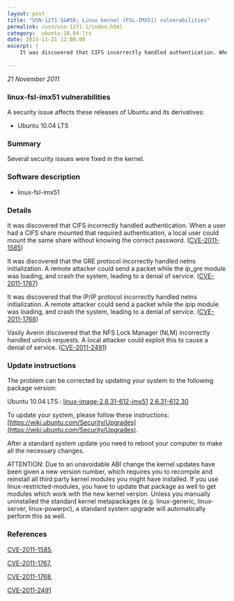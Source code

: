 ```yaml
---
layout: post
title: "USN-1271-1&#58; Linux kernel (FSL-IMX51) vulnerabilities"
permalink: /usn/usn-1271-1/index.html
category:  ubuntu-10.04-lts
date: 2011-11-21 12:00:00
excerpt: |
    It was discovered that CIFS incorrectly handled authentication. When a user had a CIFS share mounted that required authentication, a local user could mount the same share without knowing the correct password. ([CVE-2011-1585](http://people.ubuntu.com/~ubuntu-security/cve/CVE-2011-1585))
    
--- 
```

 
 

*21 November 2011*

### linux-fsl-imx51 vulnerabilities

A security issue affects these releases of Ubuntu and its derivatives:

* Ubuntu 10.04 LTS

### Summary

Several security issues were fixed in the kernel. 

### Software description

* linux-fsl-imx51 

### Details

It was discovered that CIFS incorrectly handled authentication. When a user had a CIFS share mounted that required authentication, a local user could mount the same share without knowing the correct password. ([CVE-2011-1585](http://people.ubuntu.com/~ubuntu-security/cve/CVE-2011-1585))

It was discovered that the GRE protocol incorrectly handled netns initialization. A remote attacker could send a packet while the ip_gre module was loading, and crash the system, leading to a denial of service. ([CVE-2011-1767](http://people.ubuntu.com/~ubuntu-security/cve/CVE-2011-1767))

It was discovered that the IP/IP protocol incorrectly handled netns initialization. A remote attacker could send a packet while the ipip module was loading, and crash the system, leading to a denial of service. ([CVE-2011-1768](http://people.ubuntu.com/~ubuntu-security/cve/CVE-2011-1768))

Vasily Averin discovered that the NFS Lock Manager (NLM) incorrectly handled unlock requests. A local attacker could exploit this to cause a denial of service. ([CVE-2011-2491](http://people.ubuntu.com/~ubuntu-security/cve/CVE-2011-2491)) 

### Update instructions

The problem can be corrected by updating your system to the following package version:

Ubuntu 10.04 LTS
 : [linux-image-2.6.31-612-imx51](https://launchpad.net/ubuntu/+source/linux-fsl-imx51) <span> [2.6.31-612.30](https://launchpad.net/ubuntu/+source/linux-fsl-imx51/2.6.31-612.30) </span> 

To update your system, please follow these instructions: [https://wiki.ubuntu.com/Security/Upgrades](https://wiki.ubuntu.com/Security/Upgrades).

After a standard system update you need to reboot your computer to make all the necessary changes.

ATTENTION: Due to an unavoidable ABI change the kernel updates have been given a new version number, which requires you to recompile and reinstall all third party kernel modules you might have installed. If you use linux-restricted-modules, you have to update that package as well to get modules which work with the new kernel version. Unless you manually uninstalled the standard kernel metapackages (e.g. linux-generic, linux-server, linux-powerpc), a standard system upgrade will automatically perform this as well. 

### References

 
 [CVE-2011-1585](http://people.ubuntu.com/~ubuntu-security/cve/CVE-2011-1585), 

 [CVE-2011-1767](http://people.ubuntu.com/~ubuntu-security/cve/CVE-2011-1767), 

 [CVE-2011-1768](http://people.ubuntu.com/~ubuntu-security/cve/CVE-2011-1768), 

 [CVE-2011-2491](http://people.ubuntu.com/~ubuntu-security/cve/CVE-2011-2491)
 

